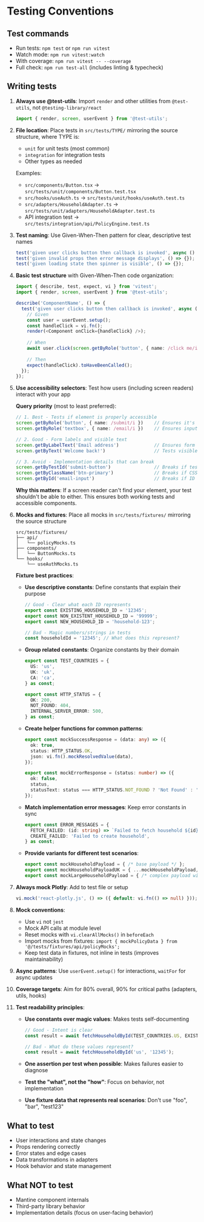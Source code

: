# Testing Conventions

## Test commands
- Run tests: `npm test` or `npm run vitest`
- Watch mode: `npm run vitest:watch`
- With coverage: `npm run vitest -- --coverage`
- Full check: `npm run test-all` (includes linting & typecheck)

## Writing tests
1. **Always use @test-utils**: Import `render` and other utilities from `@test-utils`, not `@testing-library/react`
   ```typescript
   import { render, screen, userEvent } from '@test-utils';
   ```

2. **File location**: Place tests in `src/tests/TYPE/` mirroring the source structure, where TYPE is:
   - `unit` for unit tests (most common)
   - `integration` for integration tests
   - Other types as needed
   
   Examples:
   - `src/components/Button.tsx` → `src/tests/unit/components/Button.test.tsx`
   - `src/hooks/useAuth.ts` → `src/tests/unit/hooks/useAuth.test.ts`
   - `src/adapters/HouseholdAdapter.ts` → `src/tests/unit/adapters/HouseholdAdapter.test.ts`
   - API integration test → `src/tests/integration/api/PolicyEngine.test.ts`

3. **Test naming**: Use Given-When-Then pattern for clear, descriptive test names
   ```typescript
   test('given user clicks button then callback is invoked', async () => {});
   test('given invalid props then error message displays', () => {});
   test('given loading state then spinner is visible', () => {});
   ```

4. **Basic test structure** with Given-When-Then code organization:
   ```typescript
   import { describe, test, expect, vi } from 'vitest';
   import { render, screen, userEvent } from '@test-utils';
   
   describe('ComponentName', () => {
     test('given user clicks button then callback is invoked', async () => {
       // Given
       const user = userEvent.setup();
       const handleClick = vi.fn();
       render(<Component onClick={handleClick} />);
       
       // When
       await user.click(screen.getByRole('button', { name: /click me/i }));
       
       // Then
       expect(handleClick).toHaveBeenCalled();
     });
   });
   ```

5. **Use accessibility selectors**: Test how users (including screen readers) interact with your app
   
   **Query priority** (most to least preferred):
   ```typescript
   // 1. Best - Tests if element is properly accessible
   screen.getByRole('button', { name: /submit/i })    // Ensures it's an actual button
   screen.getByRole('textbox', { name: /email/i })    // Ensures input is labeled
   
   // 2. Good - Form labels and visible text
   screen.getByLabelText('Email address')             // Ensures form has labels
   screen.getByText('Welcome back!')                  // Tests visible content
   
   // 3. Avoid - Implementation details that can break
   screen.getByTestId('submit-button')                // Breaks if test-id changes
   screen.getByClassName('btn-primary')               // Breaks if CSS changes
   screen.getById('email-input')                      // Breaks if ID changes
   ```
   
   **Why this matters**: If a screen reader can't find your element, your test shouldn't be able to either. This ensures both working tests and accessible components.

6. **Mocks and fixtures**: Place all mocks in `src/tests/fixtures/` mirroring the source structure
   ```
   src/tests/fixtures/
   ├── api/
   │   └── policyMocks.ts
   ├── components/
   │   └── ButtonMocks.ts
   └── hooks/
       └── useAuthMocks.ts
   ```
   
   **Fixture best practices**:
   - **Use descriptive constants**: Define constants that explain their purpose
     ```typescript
     // Good - Clear what each ID represents
     export const EXISTING_HOUSEHOLD_ID = '12345';
     export const NON_EXISTENT_HOUSEHOLD_ID = '99999';
     export const NEW_HOUSEHOLD_ID = 'household-123';
     
     // Bad - Magic numbers/strings in tests
     const householdId = '12345'; // What does this represent?
     ```
   
   - **Group related constants**: Organize constants by their domain
     ```typescript
     export const TEST_COUNTRIES = {
       US: 'us',
       UK: 'uk',
       CA: 'ca',
     } as const;
     
     export const HTTP_STATUS = {
       OK: 200,
       NOT_FOUND: 404,
       INTERNAL_SERVER_ERROR: 500,
     } as const;
     ```
   
   - **Create helper functions for common patterns**:
     ```typescript
     export const mockSuccessResponse = (data: any) => ({
       ok: true,
       status: HTTP_STATUS.OK,
       json: vi.fn().mockResolvedValue(data),
     });
     
     export const mockErrorResponse = (status: number) => ({
       ok: false,
       status,
       statusText: status === HTTP_STATUS.NOT_FOUND ? 'Not Found' : 'Error',
     });
     ```
   
   - **Match implementation error messages**: Keep error constants in sync
     ```typescript
     export const ERROR_MESSAGES = {
       FETCH_FAILED: (id: string) => `Failed to fetch household ${id}`,
       CREATE_FAILED: 'Failed to create household',
     } as const;
     ```
   
   - **Provide variants for different test scenarios**:
     ```typescript
     export const mockHouseholdPayload = { /* base payload */ };
     export const mockHouseholdPayloadUK = { ...mockHouseholdPayload, country_id: 'uk' };
     export const mockLargeHouseholdPayload = { /* complex payload with all fields */ };
     ```

7. **Always mock Plotly**: Add to test file or setup
   ```typescript
   vi.mock('react-plotly.js', () => ({ default: vi.fn(() => null) }));
   ```

8. **Mock conventions**: 
   - Use `vi` not `jest`
   - Mock API calls at module level
   - Reset mocks with `vi.clearAllMocks()` in `beforeEach`
   - Import mocks from fixtures: `import { mockPolicyData } from '@/tests/fixtures/api/policyMocks';`
   - Keep test data in fixtures, not inline in tests (improves maintainability)

9. **Async patterns**: Use `userEvent.setup()` for interactions, `waitFor` for async updates

10. **Coverage targets**: Aim for 80% overall, 90% for critical paths (adapters, utils, hooks)

11. **Test readability principles**:
    - **Use constants over magic values**: Makes tests self-documenting
      ```typescript
      // Good - Intent is clear
      const result = await fetchHouseholdById(TEST_COUNTRIES.US, EXISTING_HOUSEHOLD_ID);
      
      // Bad - What do these values represent?
      const result = await fetchHouseholdById('us', '12345');
      ```
    
    - **One assertion per test when possible**: Makes failures easier to diagnose
    - **Test the "what", not the "how"**: Focus on behavior, not implementation
    - **Use fixture data that represents real scenarios**: Don't use "foo", "bar", "test123"

## What to test
- User interactions and state changes
- Props rendering correctly
- Error states and edge cases
- Data transformations in adapters
- Hook behavior and state management

## What NOT to test
- Mantine component internals
- Third-party library behavior
- Implementation details (focus on user-facing behavior)
